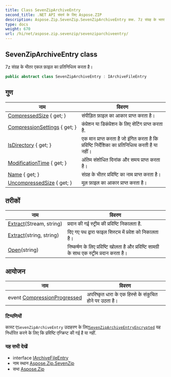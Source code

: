 ```yaml
---
title: Class SevenZipArchiveEntry
second_title: .NET API संदर्भ के लिए Aspose.ZIP
description: Aspose.Zip.SevenZip.SevenZipArchiveEntry कक्ष. 7z संग्रह के भतर एकल फ़इल क प्रतनधत्व करत है
type: docs
weight: 670
url: /hi/net/aspose.zip.sevenzip/sevenziparchiveentry/
---
```

## SevenZipArchiveEntry class

7z संग्रह के भीतर एकल फ़ाइल का प्रतिनिधित्व करता है।

```csharp
public abstract class SevenZipArchiveEntry : IArchiveFileEntry
```

## गुण

| नाम | विवरण |
| --- | --- |
| [CompressedSize](../../aspose.zip.sevenzip/sevenziparchiveentry/compressedsize/) { get; } | संपीड़ित फ़ाइल का आकार प्राप्त करता है। |
| [CompressionSettings](../../aspose.zip.sevenzip/sevenziparchiveentry/compressionsettings/) { get; } | कंप्रेशन या डिकंप्रेशन के लिए सेटिंग प्राप्त करता है. |
| [IsDirectory](../../aspose.zip.sevenzip/sevenziparchiveentry/isdirectory/) { get; } | एक मान प्राप्त करता है जो इंगित करता है कि प्रविष्टि निर्देशिका का प्रतिनिधित्व करती है या नहीं। |
| [ModificationTime](../../aspose.zip.sevenzip/sevenziparchiveentry/modificationtime/) { get; } | अंतिम संशोधित दिनांक और समय प्राप्त करता है। |
| [Name](../../aspose.zip.sevenzip/sevenziparchiveentry/name/) { get; } | संग्रह के भीतर प्रविष्टि का नाम प्राप्त करता है। |
| [UncompressedSize](../../aspose.zip.sevenzip/sevenziparchiveentry/uncompressedsize/) { get; } | मूल फ़ाइल का आकार प्राप्त करता है। |

## तरीकों

| नाम | विवरण |
| --- | --- |
| [Extract](../../aspose.zip.sevenzip/sevenziparchiveentry/extract/#extract_1)(Stream, string) | प्रदान की गई स्ट्रीम की प्रविष्टि निकालता है. |
| [Extract](../../aspose.zip.sevenzip/sevenziparchiveentry/extract/#extract)(string, string) | दिए गए पथ द्वारा फाइल सिस्टम में प्रवेश को निकालता है। |
| [Open](../../aspose.zip.sevenzip/sevenziparchiveentry/open/)(string) | निष्कर्षण के लिए प्रविष्टि खोलता है और प्रविष्टि सामग्री के साथ एक स्ट्रीम प्रदान करता है। |

## आयोजन

| नाम | विवरण |
| --- | --- |
| event [CompressionProgressed](../../aspose.zip.sevenzip/sevenziparchiveentry/compressionprogressed/) | अपरिष्कृत धारा के एक हिस्से के संकुचित होने पर उठता है। |

### टिप्पणियों

कास्ट ए`SevenZipArchiveEntry` उदाहरण के लिए[`SevenZipArchiveEntryEncrypted`](../sevenziparchiveentryencrypted/) यह निर्धारित करने के लिए कि प्रविष्टि एन्क्रिप्ट की गई है या नहीं.

### यह सभी देखें

* interface [IArchiveFileEntry](../../aspose.zip/iarchivefileentry/)
* नाम स्थान [Aspose.Zip.SevenZip](../../aspose.zip.sevenzip/)
* सभा [Aspose.Zip](../../)


